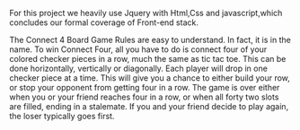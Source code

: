 For this project we heavily use Jquery with Html,Css and javascript,which concludes our formal  coverage 
of Front-end stack.

The Connect 4 Board Game Rules are easy to understand. In fact, it is in the name.
To win Connect Four, all you have to do is connect four of your colored checker pieces in a row,
much the same as tic tac toe. This can be done horizontally, vertically or diagonally. 
Each player will drop in one checker piece at a time. 
This will give you a chance to either build your row, or stop your opponent from getting four in a row.
The game is over either when you or your friend reaches four in a row,
or when all forty two slots are filled, ending in a stalemate.
If you and your friend decide to play again, the loser typically goes first. 
